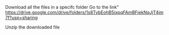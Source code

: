 Download all the files in a specifc folder
Go to the link"
  https://drive.google.com/drive/folders/1s8TvbEohB5ixpqFAmBFjekNqJjT4im7f?usp=sharing



Unzip the downloaded file
